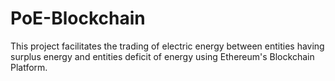 # PoE-Blockchain
This project facilitates the trading of electric energy between entities having surplus energy and entities deficit of energy using Ethereum's Blockchain Platform.
